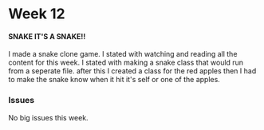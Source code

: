 # Week 12
#### SNAKE IT'S A SNAKE!!


I made a snake clone game.  I stated with watching and reading all the content for this week. I stated with making a snake class that would run from a seperate file. after this I created a class for the red apples  then I had to make the snake know when it hit it's self or one of the apples.


### Issues
No big issues this week.
